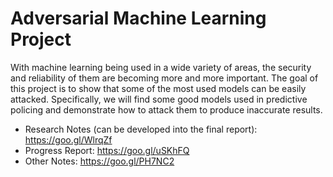 # Adversarial Machine Learning Project
With machine learning being used in a wide variety of areas, the security and reliability of them are becoming more and more important. The goal of this project is to show that some of the most used models can be easily attacked. Specifically, we will find some good models used in predictive policing and demonstrate how to attack them to produce inaccurate results. 

 - Research Notes (can be developed into the final report): https://goo.gl/WlrqZf
 - Progress Report: https://goo.gl/uSKhFQ
 - Other Notes: https://goo.gl/PH7NC2

